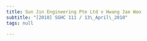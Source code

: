 ```yaml
---
title: Sun Jin Engineering Pte Ltd v Hwang Jae Woo
subtitle: "[2010] SGHC 111 / 13\_April\_2010"
tags: null

---
```


